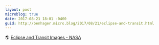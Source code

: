 ```yaml
---
layout: post
microblog: true
date: 2017-08-21 18:01 -0400
guid: http://benhager.micro.blog/2017/08/21/eclipse-and-transit.html
---
```

🌎 [Eclipse and Transit Images - NASA](https://www.nasa.gov/eclipsephotos)
